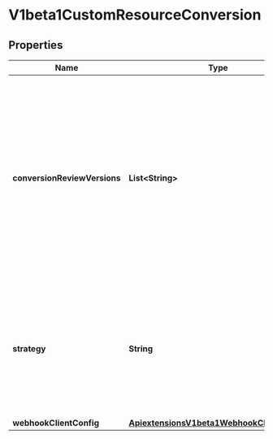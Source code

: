 
# V1beta1CustomResourceConversion

## Properties
Name | Type | Description | Notes
------------ | ------------- | ------------- | -------------
**conversionReviewVersions** | **List&lt;String&gt;** | ConversionReviewVersions is an ordered list of preferred &#x60;ConversionReview&#x60; versions the Webhook expects. API server will try to use first version in the list which it supports. If none of the versions specified in this list supported by API server, conversion will fail for this object. If a persisted Webhook configuration specifies allowed versions and does not include any versions known to the API Server, calls to the webhook will fail. Default to &#x60;[&#39;v1beta1&#39;]&#x60;. |  [optional]
**strategy** | **String** | &#x60;strategy&#x60; specifies the conversion strategy. Allowed values are: - &#x60;None&#x60;: The converter only change the apiVersion and would not touch any other field in the CR. - &#x60;Webhook&#x60;: API Server will call to an external webhook to do the conversion. Additional information is needed for this option. | 
**webhookClientConfig** | [**ApiextensionsV1beta1WebhookClientConfig**](ApiextensionsV1beta1WebhookClientConfig.md) |  |  [optional]



